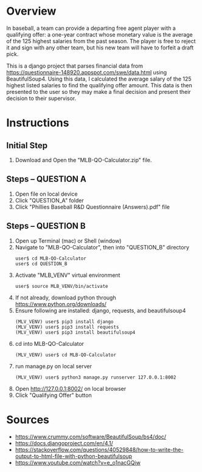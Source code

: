 # Overview

In baseball, a team can provide a departing free agent player with a qualifying offer: a one-year contract whose monetary value is the average of the 125 highest salaries from the past season. The player is free to reject it and sign with any other team, but his new team will have to forfeit a draft pick.

This is a django project that parses financial data from https://questionnaire-148920.appspot.com/swe/data.html using BeautifulSoup4. Using this data, I calculated the average salary of the 125 highest listed salaries to find the qualifying offer amount. This data is then presented to the user so they may make a final decision and present their decision to their supervisor.

# Instructions
## Initial Step
1. Download and Open the "MLB-QO-Calculator.zip" file.

## Steps – QUESTION A
1. Open file on local device
2. Click "QUESTION_A" folder
3. Click "Phillies Baseball R&D Questionnaire (Answers).pdf" file

## Steps – QUESTION B
1. Open up Terminal (mac) or Shell (window)
2. Navigate to "MLB-QO-Calculator", then into "QUESTION_B" directory
    ```terminal
    user$ cd MLB-QO-Calculator
    user$ cd QUESTION_B
    ```
3. Activate "MLB_VENV" virtual environment
    ```terminal
    user$ source MLB_VENV/bin/activate
    ```
4. If not already, download python through https://www.python.org/downloads/
5. Ensure following are installed: django, requests, and beautifulsoup4
    ```terminal
    (MLV_VENV) user$ pip3 install django
    (MLV_VENV) user$ pip3 install requests
    (MLV_VENV) user$ pip3 install beautifulsoup4
    ```
6. cd into MLB-QO-Calculator
    ```terminal
    (MLV_VENV) user$ cd MLB-QO-Calculator
    ```
7. run manage.py on local server
    ```terminal
    (MLV_VENV) user$ python3 manage.py runserver 127.0.0.1:8002
    ```
8. Open http://127.0.0.1:8002/ on local browser
9. Click "Qualifying Offer" button

# Sources
- https://www.crummy.com/software/BeautifulSoup/bs4/doc/
- https://docs.djangoproject.com/en/4.1/
- https://stackoverflow.com/questions/40529848/how-to-write-the-output-to-html-file-with-python-beautifulsoup
- https://www.youtube.com/watch?v=e_o1nacGQiw


